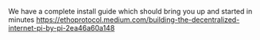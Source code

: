 We have a complete install guide which should bring you up and started in minutes
https://ethoprotocol.medium.com/building-the-decentralized-internet-pi-by-pi-2ea46a60a148


